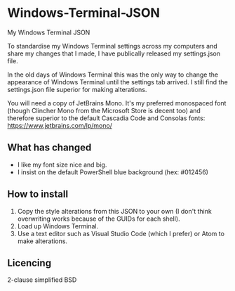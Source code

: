# Windows-Terminal-JSON
My Windows Terminal JSON

To standardise my Windows Terminal settings across my computers and share my changes that I made, I have publically released my settings.json file.

In the old days of Windows Terminal this was the only way to change the appearance of Windows Terminal until the settings tab arrived. I still find the settings.json file superior for making alterations.

You will need a copy of JetBrains Mono. It's my preferred monospaced font (though Clincher Mono from the Microsoft Store is decent too) and therefore superior to the default Cascadia Code and Consolas fonts: https://www.jetbrains.com/lp/mono/

## What has changed

* I like my font size nice and big.
* I insist on the default PowerShell blue background (hex: #012456) 

## How to install

1. Copy the style alterations from this JSON to your own (I don't think overwriting works because of the GUIDs for each shell).
2. Load up Windows Terminal.
3. Use a text editor such as Visual Studio Code (which I prefer) or Atom to make alterations.

## Licencing

2-clause simplified BSD
